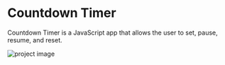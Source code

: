 # Countdown Timer

Countdown Timer is a JavaScript app that allows the user to set, pause, resume, and reset.

![project image](https://res.cloudinary.com/dwguf4w1t/image/upload/v1722453413/Portfolio%20Projects/countdown-timer-js_vbnkps.png)